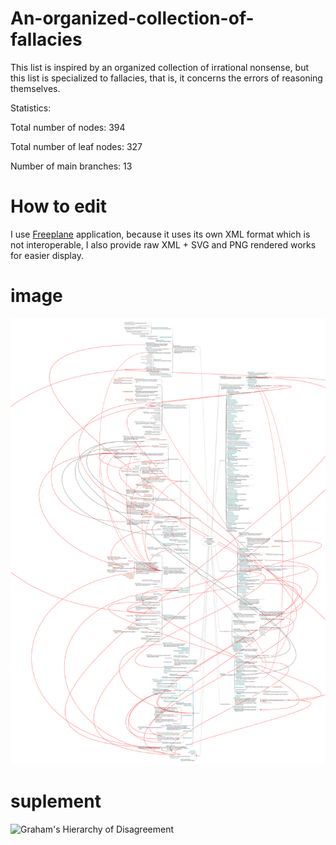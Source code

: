 # An-organized-collection-of-fallacies

This list is inspired by an organized collection of irrational nonsense, but this list is specialized to fallacies, that is, it concerns the errors of reasoning themselves.

Statistics:

Total number of nodes: 394

Total number of leaf nodes: 327

Number of main branches: 13


# How to edit
I use [Freeplane](https://www.freeplane.org/wiki/index.php/Home) application, because it uses its own XML format which is not interoperable, I also provide raw XML + SVG and PNG rendered works for easier display.

# image
![An organized collection of fallacies](https://raw.githubusercontent.com/kompowiec/An-organized-collection-of-fallacies/main/fallacies.svg)

# suplement
![Graham's Hierarchy of Disagreement](https://upload.wikimedia.org/wikipedia/commons/thumb/7/7c/Graham%27s_Hierarchy_of_Disagreement.svg/707px-Graham%27s_Hierarchy_of_Disagreement.svg.png)
